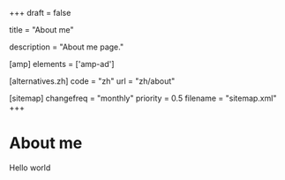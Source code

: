 +++
draft = false

title = "About me"

description = "About me page."

[amp]
    elements = ['amp-ad']

[alternatives.zh]
    code = "zh"
    url = "zh/about"

[sitemap]
  changefreq = "monthly"
  priority = 0.5
  filename = "sitemap.xml"
+++

# About me
Hello world
